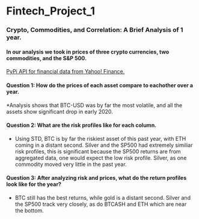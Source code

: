 # Fintech_Project_1

### Crypto, Commodities, and Correlation: A Brief Analysis of 1 year. 

#### In our analysis we took in prices of three crypto currencies, two commodities, and the S&P 500. 

[PyPi API for financial data from Yahoo! Finance.](https://pypi.org/project/yfinance/)

#### Question 1: How do the prices of each asset compare to eachother over a year. 

*Analysis shows that BTC-USD was by far the most volatile, and all the assets show significant drop in early 2020. 



#### Question 2: What are the risk profiles like for each column.

* Using STD, BTC is by far the riskiest asset of this past year, with ETH coming in a distant second. Silver and the SP500 had extremely similiar risk profiles, this is significant because the SP500 returns are from aggregated data, one would expect the low risk profile. Silver, as one commodity moved very little in the past year. 

#### Question 3: After analyzing risk and prices, what do the return profiles look like for the year? 

* BTC still has the best returns, while gold is a distant second. Silver and the SP500 track very closely, as do BTCASH and ETH which are near the bottom. 

